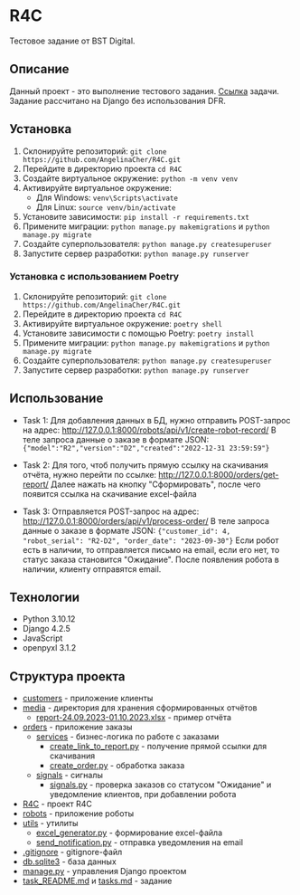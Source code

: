 # R4C

Тестовое задание от BST Digital.

## Описание

Данный проект - это выполнение тестового задания. [Ссылка](https://github.com/AngelinaCher/R4C/blob/master/tasks.md)
задачи. Задание рассчитано на Django без использования DFR.

## Установка

1. Склонируйте репозиторий: `git clone https://github.com/AngelinaCher/R4C.git `
2. Перейдите в директорию проекта `cd R4C`
3. Создайте виртуальное окружение: `python -m venv venv`
4. Активируйте виртуальное окружение:
    * Для Windows: `venv\Scripts\activate`
    * Для Linux: `source venv/bin/activate`
5. Установите зависимости: `pip install -r requirements.txt`
6. Примените миграции: `python manage.py makemigrations` и `python manage.py migrate`
7. Создайте суперпользователя: `python manage.py createsuperuser`
8. Запустите сервер разработки: `python manage.py runserver`

### Установка с использованием Poetry

1. Склонируйте репозиторий: `git clone https://github.com/AngelinaCher/R4C.git `
2. Перейдите в директорию проекта `cd R4C`
3. Активируйте виртуальное окружение: `poetry shell`
4. Установите зависимости с помощью Poetry: `poetry install`
5. Примените миграции: `python manage.py makemigrations` и `python manage.py migrate`
7. Создайте суперпользователя: `python manage.py createsuperuser`
8. Запустите сервер разработки: `python manage.py runserver`

## Использование
* Task 1:
Для добавления данных в БД, нужно отправить POST-запрос на адрес: http://127.0.0.1:8000/robots/api/v1/create-robot-record/
В теле запроса данные о заказе в формате JSON:  `{"model":"R2","version":"D2","created":"2022-12-31 23:59:59"}`

* Task 2:
Для того, чтоб получить прямую ссылку на скачивания отчёта, нужно перейти по ссылке: http://127.0.0.1:8000/orders/get-report/
Далее нажать на кнопку "Сформировать", после чего появится ссылка на скачивание excel-файла

* Task 3:
Отправляется POST-запрос на адрес: http://127.0.0.1:8000/orders/api/v1/process-order/
В теле запроса данные о заказе в формате JSON: `{"customer_id": 4, "robot_serial": "R2-D2", "order_date": "2023-09-30"}`
Если робот есть в наличии, то отправляется письмо на email, если его нет, то статус заказа становится "Ожидание".
После появления робота в наличии, клиенту отправятся email.

## Технологии
* Python 3.10.12
* Django 4.2.5
* JavaScript
* openpyxl 3.1.2

## Структура проекта
* [customers](customers) - приложение клиенты
* [media](media) - директория для хранения сформированных отчётов
  + [report-24.09.2023-01.10.2023.xlsx](media%2Freport-24.09.2023-01.10.2023.xlsx) - пример отчёта
* [orders](orders) - приложение заказы
   + [services](orders%2Fservices) - бизнес-логика по работе с заказами
      + [create_link_to_report.py](orders%2Fservices%2Fcreate_link_to_report.py) - получение прямой ссылки для скачивания
      + [create_order.py](orders%2Fservices%2Fcreate_order.py) - обработка заказа
   + [signals](orders%2Fsignals) - сигналы
      + [signals.py](orders%2Fsignals%2Fsignals.py) - проверка заказов со статусом "Ожидание" и уведомление клиентов, при добавлении робота
* [R4C](R4C) - проект R4C
* [robots](robots) - приложение роботы
* [utils](utils) - утилиты
   + [excel_generator.py](utils%2Fexcel_generator.py) - формирование excel-файла
   + [send_notification.py](utils%2Fsend_notification.py) - отправка уведомления на email
* [.gitignore](.gitignore) - gitignore-файл
* [db.sqlite3](db.sqlite3) - база данных
* [manage.py](manage.py) - управления Django проектом
* [task_README.md](task_README.md) и [tasks.md](tasks.md) - задание